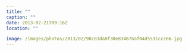 ```yaml
---
title: ""
caption: ""
date: 2013-02-21T09:16Z
location: ""

image: /images/photos/2013/02/98c83da0f30e834676af04d5531ccc66.jpg
---
```

